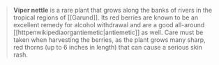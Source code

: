 > **Viper nettle** is a rare plant that grows along the banks of rivers in the tropical regions of [[Garund]]. Its red berries are known to be an excellent remedy for alcohol withdrawal and are a good all-around [[httpenwikipediaorgantiemetic|antiemetic]] as well. Care must be taken when harvesting the berries, as the plant grows many sharp, red thorns (up to 6 inches in length) that can cause a serious skin rash.







